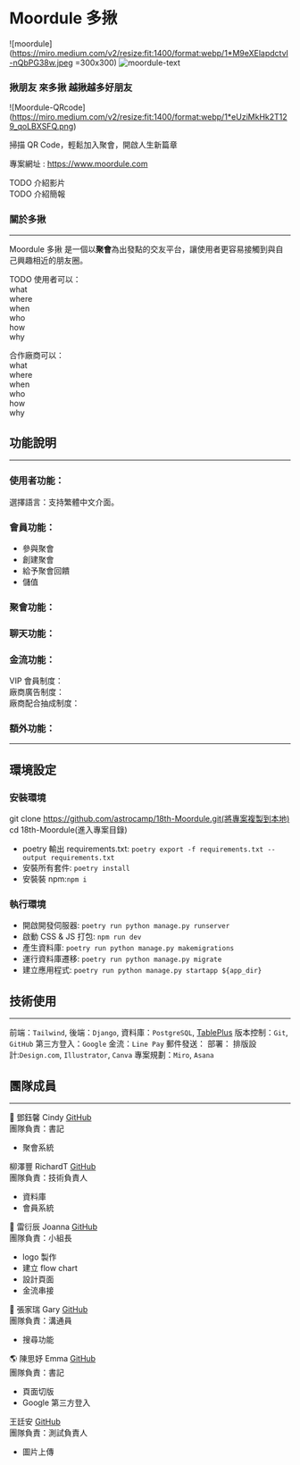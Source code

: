 # Moordule 多揪

![moordule](<https://miro.medium.com/v2/resize:fit:1400/format:webp/1*M9eXElapdctvl-nQbPG38w.jpeg> =300x300)
![moordule-text](https://miro.medium.com/v2/resize:fit:1400/format:webp/1*sphjBoiQpYV1I4Z5hOl5Qw.jpeg)

### 揪朋友 來多揪 越揪越多好朋友

![Moordule-QRcode] (https://miro.medium.com/v2/resize:fit:1400/format:webp/1*eUziMkHk2T129_qoLBXSFQ.png)

掃描 QR Code，輕鬆加入聚會，開啟人生新篇章

專案網址 : https://www.moordule.com  

TODO 介紹影片    
TODO 介紹簡報

### 關於多揪

---

Moordule 多揪 是一個以**聚會**為出發點的交友平台，讓使用者更容易接觸到與自己興趣相近的朋友圈。

TODO
使用者可以：  
what  
where  
when  
who  
how  
why

合作廠商可以：  
what  
where  
when  
who  
how  
why

## 功能說明

---

### 使用者功能：

選擇語言：支持繁體中文介面。  


### 會員功能：

- 參與聚會
- 創建聚會
- 給予聚會回饋
- 儲值

### 聚會功能：

### 聊天功能：

### 金流功能：

VIP 會員制度：  
廠商廣告制度：  
廠商配合抽成制度：

### 額外功能：

---


## 環境設定

### 安裝環境

git clone https://github.com/astrocamp/18th-Moordule.git(將專案複製到本地)  
cd 18th-Moordule(進入專案目錄)

- poetry 輸出 requirements.txt:
  `poetry export -f requirements.txt --output requirements.txt`
- 安裝所有套件: `poetry install`
- 安裝裝 npm:`npm i`

### 執行環境

- 開啟開發伺服器: `poetry run python manage.py runserver`
- 啟動 CSS & JS 打包: `npm run dev`
- 產生資料庫: `poetry run python manage.py makemigrations`
- 運行資料庫遷移: `poetry run python manage.py migrate`
- 建立應用程式: `poetry run python manage.py startapp ${app_dir}`

## 技術使用

---

前端：`Tailwind`,
後端：`Django`,
資料庫：`PostgreSQL`, [TablePlus](https://tableplus.com/)
版本控制：`Git`, `GitHub`
第三方登入：`Google`
金流：`Line Pay`
郵件發送： 
部署：
排版設計:`Design.com`, `Illustrator`, `Canva`
專案規劃：`Miro`, `Asana`


## 團隊成員

---

🌟 鄧鈺馨 Cindy [GitHub](https://github.com/YuHsinTengCindy)  
團隊負責：書記  
- 聚會系統

柳澤豐 RichardT [GitHub](https://github.com/richart-coder)  
團隊負責：技術負責人

- 資料庫
- 會員系統

🎀 雷衍辰 Joanna [GitHub](https://github.com/JoannaLei21)  
團隊負責：小組長

- logo 製作
- 建立 flow chart
- 設計頁面
- 金流串接

🌟 張家瑞 Gary [GitHub](https://github.com/Gary0306)  
團隊負責：溝通員
- 搜尋功能

🌎 陳思妤 Emma [GitHub](https://github.com/Emma-EC)  
團隊負責：書記
- 頁面切版
- Google 第三方登入

王廷安 [GitHub](https://github.com/Tingan111)  
團隊負責：測試負責人
- 圖片上傳

